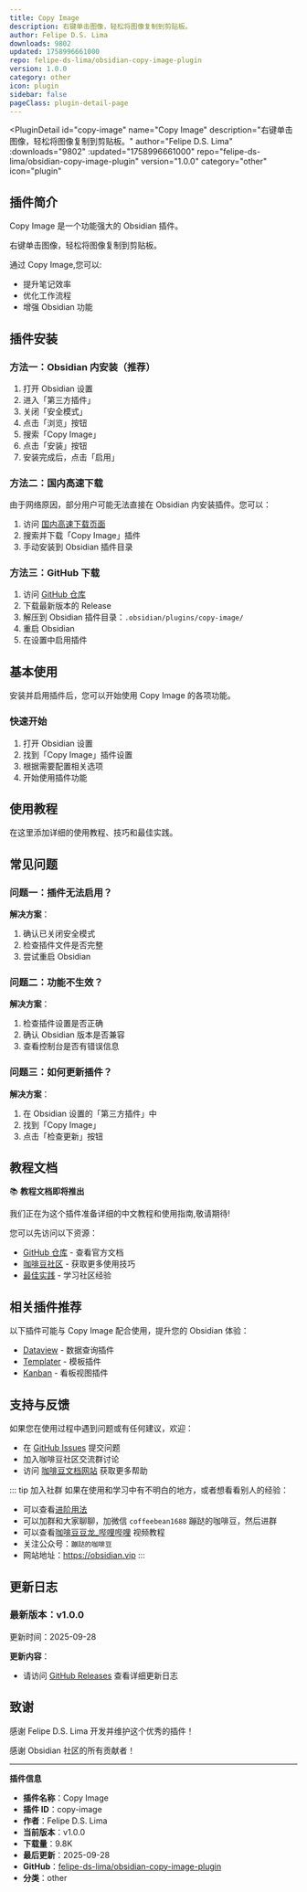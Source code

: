 ```yaml
---
title: Copy Image
description: 右键单击图像，轻松将图像复制到剪贴板。
author: Felipe D.S. Lima
downloads: 9802
updated: 1758996661000
repo: felipe-ds-lima/obsidian-copy-image-plugin
version: 1.0.0
category: other
icon: plugin
sidebar: false
pageClass: plugin-detail-page
---
```


<PluginDetail
  id="copy-image"
  name="Copy Image"
  description="右键单击图像，轻松将图像复制到剪贴板。"
  author="Felipe D.S. Lima"
  :downloads="9802"
  :updated="1758996661000"
  repo="felipe-ds-lima/obsidian-copy-image-plugin"
  version="1.0.0"
  category="other"
  icon="plugin"
>

<!-- AUTO_GENERATED_START -->
## 插件简介

Copy Image 是一个功能强大的 Obsidian 插件。

右键单击图像，轻松将图像复制到剪贴板。

通过 Copy Image,您可以:

- 提升笔记效率
- 优化工作流程
- 增强 Obsidian 功能

<!-- AUTO_GENERATED_END -->

<!-- AUTO_GENERATED_START -->
## 插件安装

### 方法一：Obsidian 内安装（推荐）

1. 打开 Obsidian 设置
2. 进入「第三方插件」
3. 关闭「安全模式」
4. 点击「浏览」按钮
5. 搜索「Copy Image」
6. 点击「安装」按钮
7. 安装完成后，点击「启用」

### 方法二：国内高速下载

由于网络原因，部分用户可能无法直接在 Obsidian 内安装插件。您可以：

1. 访问 [国内高速下载页面](/zh/documentation/obsidian-plugins-download.html)
2. 搜索并下载「Copy Image」插件
3. 手动安装到 Obsidian 插件目录

### 方法三：GitHub 下载

1. 访问 [GitHub 仓库](https://github.com/felipe-ds-lima/obsidian-copy-image-plugin)
2. 下载最新版本的 Release
3. 解压到 Obsidian 插件目录：`.obsidian/plugins/copy-image/`
4. 重启 Obsidian
5. 在设置中启用插件

## 基本使用

安装并启用插件后，您可以开始使用 Copy Image 的各项功能。

### 快速开始

1. 打开 Obsidian 设置
2. 找到「Copy Image」插件设置
3. 根据需要配置相关选项
4. 开始使用插件功能

<!-- AUTO_GENERATED_END -->

<!-- CUSTOM_CONTENT_START:tutorial -->
## 使用教程

在这里添加详细的使用教程、技巧和最佳实践。

<!-- CUSTOM_CONTENT_END:tutorial -->

<!-- SHARED_CONTENT_START -->
## 常见问题

### 问题一：插件无法启用？

**解决方案**：
1. 确认已关闭安全模式
2. 检查插件文件是否完整
3. 尝试重启 Obsidian

### 问题二：功能不生效？

**解决方案**：
1. 检查插件设置是否正确
2. 确认 Obsidian 版本是否兼容
3. 查看控制台是否有错误信息

### 问题三：如何更新插件？

**解决方案**：
1. 在 Obsidian 设置的「第三方插件」中
2. 找到「Copy Image」
3. 点击「检查更新」按钮

## 教程文档

📚 **教程文档即将推出**

我们正在为这个插件准备详细的中文教程和使用指南,敬请期待!

您可以先访问以下资源：
- [GitHub 仓库](https://github.com/felipe-ds-lima/obsidian-copy-image-plugin) - 查看官方文档
- [咖啡豆社区](/zh/bases/) - 获取更多使用技巧
- [最佳实践](/zh/best-practices/) - 学习社区经验

## 相关插件推荐

以下插件可能与 Copy Image 配合使用，提升您的 Obsidian 体验：

- [Dataview](/zh/plugins/dataview.html) - 数据查询插件
- [Templater](/zh/plugins/templater-obsidian.html) - 模板插件
- [Kanban](/zh/plugins/obsidian-kanban.html) - 看板视图插件

## 支持与反馈

如果您在使用过程中遇到问题或有任何建议，欢迎：

- 在 [GitHub Issues](https://github.com/felipe-ds-lima/obsidian-copy-image-plugin/issues) 提交问题
- 加入咖啡豆社区交流群讨论
- 访问 [咖啡豆文档网站](https://obsidian.vip) 获取更多帮助

::: tip 加入社群
如果在使用和学习中有不明白的地方，或者想看看别人的经验：
- 可以查看[进阶用法](/zh/advanced)
- 可以加群和大家聊聊，加微信 `coffeebean1688` 蹦跶的咖啡豆，然后进群
- 可以查看[咖啡豆豆龙_哔哩哔哩](https://space.bilibili.com/618777356) 视频教程
- 关注公众号：`蹦跶的咖啡豆`
- 网站地址：https://obsidian.vip
:::
<!-- SHARED_CONTENT_END -->

<!-- AUTO_GENERATED_START -->
## 更新日志

### 最新版本：v1.0.0

更新时间：2025-09-28

**更新内容**：
- 请访问 [GitHub Releases](https://github.com/felipe-ds-lima/obsidian-copy-image-plugin/releases) 查看详细更新日志

## 致谢

感谢 Felipe D.S. Lima 开发并维护这个优秀的插件！

感谢 Obsidian 社区的所有贡献者！

---

**插件信息**
- **插件名称**：Copy Image
- **插件 ID**：copy-image
- **作者**：Felipe D.S. Lima
- **当前版本**：v1.0.0
- **下载量**：9.8K
- **最后更新**：2025-09-28
- **GitHub**：[felipe-ds-lima/obsidian-copy-image-plugin](https://github.com/felipe-ds-lima/obsidian-copy-image-plugin)
- **分类**：other
<!-- AUTO_GENERATED_END -->

</PluginDetail>

